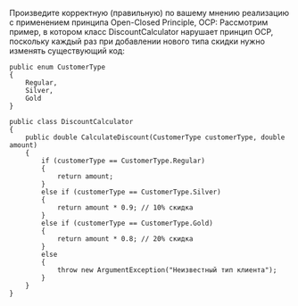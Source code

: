 ﻿Произведите корректную (правильную) по вашему мнению реализацию с применением принципа Open-Closed Principle, OCP:
Рассмотрим пример, в котором класс DiscountCalculator нарушает принцип OCP, поскольку каждый раз при добавлении нового типа скидки нужно изменять существующий код:
```
public enum CustomerType
{
    Regular,
    Silver,
    Gold
}

public class DiscountCalculator
{
    public double CalculateDiscount(CustomerType customerType, double amount)
    {
        if (customerType == CustomerType.Regular)
        {
            return amount;
        }
        else if (customerType == CustomerType.Silver)
        {
            return amount * 0.9; // 10% скидка
        }
        else if (customerType == CustomerType.Gold)
        {
            return amount * 0.8; // 20% скидка
        }
        else
        {
            throw new ArgumentException("Неизвестный тип клиента");
        }
    }
}
```
